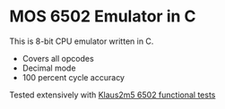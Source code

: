 MOS 6502 Emulator in C
==========================

This is 8-bit CPU emulator written in C.

* Covers all opcodes
* Decimal mode
* 100 percent cycle accuracy

Tested extensively with  [Klaus2m5 6502 functional tests](https://github.com/Klaus2m5/6502_65C02_functional_tests)

